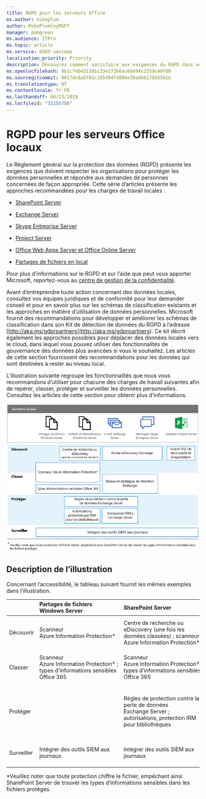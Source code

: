 ```yaml
---
title: RGPD pour les serveurs Office
ms.author: mikeplum
author: MikePlumleyMSFT
manager: pamgreen
ms.audience: ITPro
ms.topic: article
ms.service: O365-seccomp
localization_priority: Priority
description: Découvrez comment satisfaire aux exigences du RGPD dans vos serveurs Office locaux.
ms.openlocfilehash: 9b1c7eb4313d1c33e273b6ac0d494c2359c40f00
ms.sourcegitcommit: 0017dc6a5f81c165d9dfd88be39a6bb17856582e
ms.translationtype: HT
ms.contentlocale: fr-FR
ms.lasthandoff: 04/23/2019
ms.locfileid: "32255756"
---
```

# <a name="gdpr-for-office-on-premises-servers"></a>RGPD pour les serveurs Office locaux

Le Règlement général sur la protection des données (RGPD) présente les exigences que doivent respecter les organisations pour protéger les données personnelles et répondre aux demandes de personnes concernées de façon appropriée. Cette série d’articles présente les approches recommandées pour les charges de travail locales :

-   [SharePoint Server](gdpr-for-sharepoint-server.md)

-   [Exchange Server](gdpr-for-exchange-server.md)

-   [Skype Entreprise Server](gdpr-for-skype-for-business-server.md)

-   [Project Server](gdpr-for-project-server.md)

-   [Office Web Apps Server et Office Online Server](gdpr-for-office-online-server.md)

-   [Partages de fichiers en local](gdpr-for-on-premises-file-shares.md)

Pour plus d’informations sur le RGPD et sur l’aide que peut vous apporter Microsoft, reportez-vous au [centre de gestion de la confidentialité](https://www.microsoft.com/fr-FR/TrustCenter/Privacy/gdpr/default.aspx).

Avant d’entreprendre toute action concernant des données locales, consultez vos équipes juridiques et de conformité pour leur demander conseil et pour en savoir plus sur les schémas de classification existants et les approches en matière d’utilisation de données personnelles. Microsoft fournit des recommandations pour développer et améliorer les schémas de classification dans son Kit de détection de données du RGPD à l’adresse [http://aka.ms/gdprpartners](<http://aka.ms/gdprpartners>). Ce kit décrit également les approches possibles pour déplacer des données locales vers le cloud, dans lequel vous pouvez utiliser des fonctionnalités de gouvernance des données plus avancées si vous le souhaitez. Les articles de cette section fournissent des recommandations pour les données qui sont destinées à rester au niveau local.

L’illustration suivante regroupe les fonctionnalités que nous vous recommandons d’utiliser pour chacune des charges de travail suivantes afin de repérer, classer, protéger et surveiller les données personnelles. Consultez les articles de cette section pour obtenir plus d’informations.

![](media/gdpr-for-office-servers-image1.png)

## <a name="illustration-description"></a>Description de l’illustration

Concernant l’accessibilité, le tableau suivant fournit les mêmes exemples dans l’illustration.

|             |Partages de fichiers Windows Server|SharePoint Server|Exchange Server|Skype Entreprise|Project Server|
|:------------|:-------------------------|:----------------|:--------------|:-----------------|:-------------|
|Découvrir|Scanneur Azure Information Protection*|Centre de recherche ou eDiscovery (une fois les données classées) ; scanneur Azure Information Protection*|Portail eDiscovery Exchange|Portail eDiscovery Exchange|Scripts SQL de découverte et d’exportation|
|Classer|Scanneur Azure Information Protection* ; types d’informations sensibles Office 365|Scanneur Azure Information Protection* ; types d’informations sensibles Office 365|Balises et stratégies de rétention Exchange|Balises et stratégies de rétention Exchange||
|Protéger||Règles de protection contre la perte de données Exchange Server ; autorisations, protection IRM pour bibliothèques|Règles de protection contre la perte de données Exchange Server ; intégration IRM avec Exchange Server|||
|Surveiller|Intégrer des outils SIEM aux journaux|Intégrer des outils SIEM aux journaux|Intégrer des outils SIEM aux journaux|Intégrer des outils SIEM aux journaux|Intégrer des outils SIEM aux journaux|

*Veuillez noter que toute protection chiffre le fichier, empêchant ainsi SharePoint Server de trouver les types d’informations sensibles dans les fichiers protégés.
